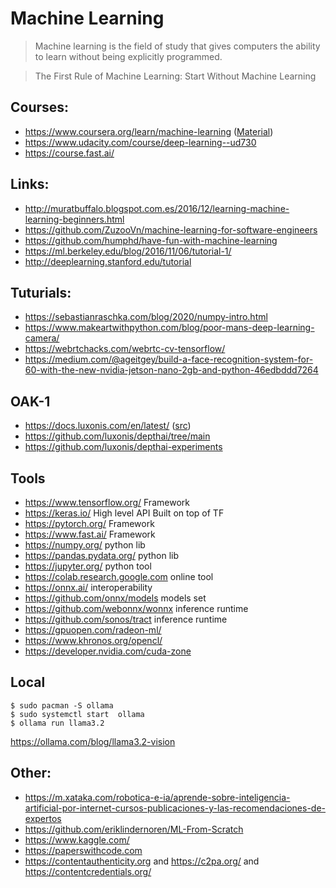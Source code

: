 Machine Learning
================

> Machine learning is the field of study that gives computers the ability to learn without being explicitly programmed.

> The First Rule of Machine Learning: Start Without Machine Learning

Courses:
--------

* https://www.coursera.org/learn/machine-learning ([Material](http://cs229.stanford.edu/materials.html))
* https://www.udacity.com/course/deep-learning--ud730
* https://course.fast.ai/

Links:
------

* http://muratbuffalo.blogspot.com.es/2016/12/learning-machine-learning-beginners.html
* https://github.com/ZuzooVn/machine-learning-for-software-engineers
* https://github.com/humphd/have-fun-with-machine-learning
* https://ml.berkeley.edu/blog/2016/11/06/tutorial-1/
* http://deeplearning.stanford.edu/tutorial

Tuturials:
---------

* https://sebastianraschka.com/blog/2020/numpy-intro.html
* https://www.makeartwithpython.com/blog/poor-mans-deep-learning-camera/
* https://webrtchacks.com/webrtc-cv-tensorflow/
* https://medium.com/@ageitgey/build-a-face-recognition-system-for-60-with-the-new-nvidia-jetson-nano-2gb-and-python-46edbddd7264

OAK-1
------

* https://docs.luxonis.com/en/latest/ ([src](https://github.com/luxonis/depthai-docs-website))
* https://github.com/luxonis/depthai/tree/main
* https://github.com/luxonis/depthai-experiments

Tools
-----
* https://www.tensorflow.org/               Framework
* https://keras.io/                         High level API Built on top of TF
* https://pytorch.org/                      Framework
* https://www.fast.ai/                      Framework
* https://numpy.org/                        python lib
* https://pandas.pydata.org/                python lib
* https://jupyter.org/                      python tool
* https://colab.research.google.com         online tool
* https://onnx.ai/                          interoperability
* https://github.com/onnx/models            models set
* https://github.com/webonnx/wonnx          inference runtime
* https://github.com/sonos/tract            inference runtime
* https://gpuopen.com/radeon-ml/
* https://www.khronos.org/opencl/
* https://developer.nvidia.com/cuda-zone


Local
-----
```
$ sudo pacman -S ollama
$ sudo systemctl start  ollama
$ ollama run llama3.2
```
https://ollama.com/blog/llama3.2-vision

Other:
-------
* https://m.xataka.com/robotica-e-ia/aprende-sobre-inteligencia-artificial-por-internet-cursos-publicaciones-y-las-recomendaciones-de-expertos
* https://github.com/eriklindernoren/ML-From-Scratch
* https://www.kaggle.com/
* https://paperswithcode.com
* https://contentauthenticity.org and https://c2pa.org/ and https://contentcredentials.org/


